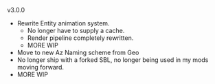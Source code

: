 v3.0.0

- Rewrite Entity animation system. 
  - No longer have to supply a cache.
  - Render pipeline completely rewritten.
  - MORE WIP
- Move to new Az Naming scheme from Geo
- No longer ship with a forked SBL, no longer being used in my mods moving forward.
- MORE WIP